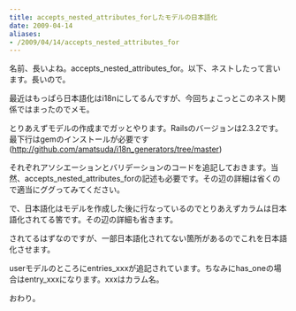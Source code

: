 ```yaml
---
title: accepts_nested_attributes_forしたモデルの日本語化
date: 2009-04-14
aliases:
- /2009/04/14/accepts_nested_attributes_for
---
```

名前、長いよね。accepts_nested_attributes_for。以下、ネストしたって言います。長いので。

最近はもっぱら日本語化はi18nにしてるんですが、今回ちょこっとこのネスト関係ではまったのでメモ。

<script src="http://gist.github.com/94931.js"></script>

とりあえずモデルの作成までガッとやります。Railsのバージョンは2.3.2です。最下行はgemのインストールが必要です(<a href="http://github.com/amatsuda/i18n_generators/tree/master">http://github.com/amatsuda/i18n_generators/tree/master</a>)

<script src="http://gist.github.com/94933.js"></script>
<script src="http://gist.github.com/94934.js"></script>

それぞれアソシエーションとバリデーションのコードを追記しておきます。当然、accepts_nested_attributes_forの記述も必要です。その辺の詳細は省くので適当にググってみてください。

で、日本語化はモデルを作成した後に行なっているのでとりあえずカラムは日本語化されてる筈です。その辺の詳細も省きます。

<script src="http://gist.github.com/94935.js"></script>

されてるはずなのですが、一部日本語化されてない箇所があるのでこれを日本語化させます。

<script src="http://gist.github.com/94936.js"></script>

userモデルのところにentries_xxxが追記されています。ちなみにhas_oneの場合はentry_xxxになります。xxxはカラム名。

<script src="http://gist.github.com/94937.js"></script>

おわり。